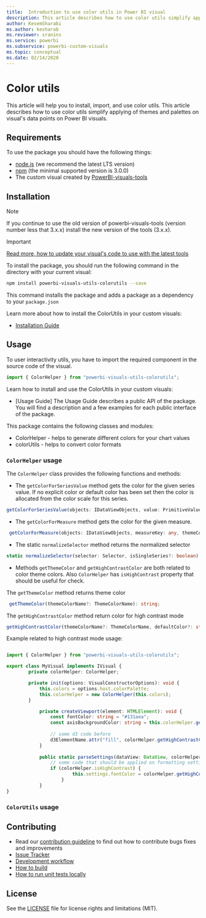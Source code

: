 ```yaml
---
title:  Introduction to use color utils in Power BI visual
description: This article describes how to use color utils simplify applying of themes and palettes on visual's data points on Power BI visuals
author: KesemSharabi
ms.author: kesharab
ms.reviewer: sranins
ms.service: powerbi
ms.subservice: powerbi-custom-visuals
ms.topic: conceptual
ms.date: 02/14/2020
---
```


# Color utils
This article will help you to install, import, and use color utils. This article describes how to use color utils simplify applying of themes and palettes on visual's data points on Power BI visuals.

## Requirements
To use the package you should have the following things:
* [node.js](https://nodejs.org) (we recommend the latest LTS version)
* [npm](https://www.npmjs.com/) (the minimal supported version is 3.0.0)
* The custom visual created by [PowerBI-visuals-tools](https://github.com/Microsoft/PowerBI-visuals-tools)

## Installation

> [!NOTE]
> If you continue to use the old version of powerbi-visuals-tools (version number less that 3.x.x) install the new version of the tools (3.x.x).

> [!IMPORTANT]
[Read more, how to update your visual's code to use with the latest tools](migrate-to-new-tools.md)

To install the package, you should run the following command in the directory with your current visual:

```bash
npm install powerbi-visuals-utils-colorutils --save
```
This command installs the package and adds a package as a dependency to your ```package.json```

Learn more about how to install the ColorUtils in your custom visuals:
* [Installation Guide](https://github.com/Microsoft/powerbi-visuals-utils-colorutils/blob/master/docs/usage/installation-guide.md)

## Usage

To user interactivity utils, you have to import the required component in the source code of the visual.
```typescript
import { ColorHelper } from "powerbi-visuals-utils-colorutils";
```

Learn how to install and use the ColorUtils in your custom visuals:

* [Usage Guide]
The Usage Guide describes a public API of the package. You will find a description and a few examples for each public interface of the package.

This package contains the following classes and modules:
* ColorHelper - helps to generate different colors for your chart values
* colorUtils - helps to convert color formats

### `ColorHelper` usage
The `ColorHelper` class provides the following functions and methods:

* The `getColorForSeriesValue` method gets the color for the given series value. If no explicit color or default color has been set then the color is allocated from the color scale for this series.
```typescript
getColorForSeriesValue(objects: IDataViewObjects, value: PrimitiveValue, themeColorName?: ThemeColorName): string;
```

* The  `getColorForMeasure` method gets the color for the given measure.
```typescript
 getColorForMeasure(objects: IDataViewObjects, measureKey: any, themeColorName?: ThemeColorName): string;
```
* The static `normalizeSelector` method returns the normalized selector
```typescript
static normalizeSelector(selector: Selector, isSingleSeries?: boolean): Selector;
```

* Methods `getThemeColor` and `getHighContrastColor` are both related to color theme colors.
Also `ColorHelper` has `isHighContrast` property that should be useful for check.

The `getThemeColor` method returns theme color
```typescript
 getThemeColor(themeColorName?: ThemeColorName): string;
```
 The `getHighContrastColor` method return color for high contrast mode
```typescript
getHighContrastColor(themeColorName?: ThemeColorName, defaultColor?: string): string;
```
Example related to high contrast mode usage:
```typescript

import { ColorHelper } from "powerbi-visuals-utils-colorutils";

export class MyVisual implements IVisual {
        private colorHelper: ColorHelper;

        private init(options: VisualConstructorOptions): void {
            this.colors = options.host.colorPalette;
            this.colorHelper = new ColorHelper(this.colors);
        } 

            private createViewport(element: HTMLElement): void {
                const fontColor: string = "#131aea";
                const axisBackgroundColor: string = this.colorHelper.getThemeColor();
                
                // some d3 code before
                d3ElementName.attr("fill", colorHelper.getHighContrastColor("foreground", fontColor);
            }
                
            public static parseSettings(dataView: DataView, colorHelper: ColorHelper): VisualSettings {
                // some code that should be applied on formatting settings
                if (colorHelper.isHighContrast) {
                        this.settings.fontColor = colorHelper.getHighContrastColor("foreground", this.settings.fontColor);
                    }
            }
}
```


### `ColorUtils` usage


## Contributing
* Read our [contribution guideline](https://github.com/Microsoft/powerbi-visuals-utils-colorutils/blob/master/CONTRIBUTING.md) to find out how to contribute bugs fixes and improvements
* [Issue Tracker](https://github.com/Microsoft/powerbi-visuals-utils-colorutils/issues)
* [Development workflow](https://github.com/Microsoft/powerbi-visuals-utils-colorutils/blob/master/docs/dev/development-workflow.md)
* [How to build](https://github.com/Microsoft/powerbi-visuals-utils-colorutils/blob/master/docs/dev/development-workflow.md#how-to-build)
* [How to run unit tests locally](https://github.com/Microsoft/powerbi-visuals-utils-colorutils/blob/master/docs/dev/development-workflow.md#how-to-run-unit-tests-locally)

## License
See the [LICENSE](https://github.com/Microsoft/powerbi-visuals-utils-colorutils/blob/master/LICENSE) file for license rights and limitations (MIT).